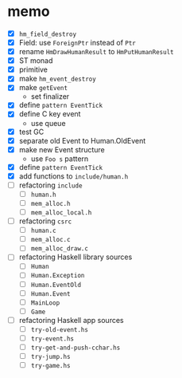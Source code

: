 memo
====

* [x] `hm_field_destroy`
* [x] Field: use `ForeignPtr` instead of `Ptr`
* [x] rename `HmDrawHumanResult` to `HmPutHumanResult`
* [x] ST monad
* [x] primitive
* [x] make `hm_event_destroy`
* [x] make `getEvent`
	+ set finalizer
* [x] define `pattern EventTick`
* [x] define C key event
	+ use queue
* [x] test GC
* [x] separate old Event to Human.OldEvent
* [x] make new Event structure
	+ use `Foo s` pattern
* [x] define `pattern EventTick`
* [x] add functions to `include/human.h`
* [ ] refactoring `include`
	+ [ ] `human.h`
	+ [ ] `mem_alloc.h`
	+ [ ] `mem_alloc_local.h`
* [ ] refactoring `csrc`
	+ [ ] `human.c`
	+ [ ] `mem_alloc.c`
	+ [ ] `mem_alloc_draw.c`
* [ ] refactoring Haskell library sources
	+ [ ] `Human`
	+ [ ] `Human.Exception`
	+ [ ] `Human.EventOld`
	+ [ ] `Human.Event`
	+ [ ] `MainLoop`
	+ [ ] `Game`
* [ ] refactoring Haskell app sources
	+ [ ] `try-old-event.hs`
	+ [ ] `try-event.hs`
	+ [ ] `try-get-and-push-cchar.hs`
	+ [ ] `try-jump.hs`
	+ [ ] `try-game.hs`
